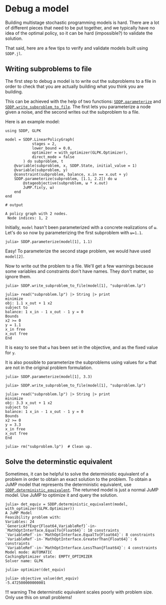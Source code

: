 # Debug a model

Building multistage stochastic programming models is hard. There are a lot of
different pieces that need to be put together, and we typically have no idea of
the optimal policy, so it can be hard (impossible?) to validate the solution.

That said, here are a few tips to verify and validate models built using
`SDDP.jl`.

## Writing subproblems to file

The first step to debug a model is to write out the subproblems to a file in
order to check that you are actually building what you think you are building.

This can be achieved with the help of two functions: [`SDDP.parameterize`](@ref)
and [`SDDP.write_subproblem_to_file`](@ref). The first lets you parameterize a
node given a noise, and the second writes out the subproblem to a file.

Here is an example model:

```jldoctest tutorial_eight
using SDDP, GLPK

model = SDDP.LinearPolicyGraph(
            stages = 2,
            lower_bound = 0.0,
            optimizer = with_optimizer(GLPK.Optimizer),
            direct_mode = false
        ) do subproblem, t
    @variable(subproblem, x, SDDP.State, initial_value = 1)
    @variable(subproblem, y)
    @constraint(subproblem, balance, x.in == x.out + y)
    SDDP.parameterize(subproblem, [1.1, 2.2]) do ω
        @stageobjective(subproblem, ω * x.out)
        JuMP.fix(y, ω)
    end
end

# output

A policy graph with 2 nodes.
 Node indices: 1, 2
```

Initially, `model` hasn't been parameterized with a concrete realizations of
`ω`. Let's do so now by parameterizing the first subproblem with `ω=1.1`.
```jldoctest tutorial_eight
julia> SDDP.parameterize(model[1], 1.1)
```
Easy! To parameterize the second stage problem, we would have used `model[2]`.

Now to write out the problem to a file. We'll get a few warnings because some
variables and constraints don't have names. They don't matter, so ignore them.

```jldoctest tutorial_eight; filter=r"MathOptFormat\ .+?MathOptFormat\.jl"
julia> SDDP.write_subproblem_to_file(model[1], "subproblem.lp")

julia> read("subproblem.lp") |> String |> print
minimize
obj: 1.1 x_out + 1 x2
subject to
balance: 1 x_in - 1 x_out - 1 y = 0
Bounds
x2 >= 0
y = 1.1
x_in free
x_out free
End
```

It is easy to see that `ω` has been set in the objective, and as the fixed value
for `y`.

It is also possible to parameterize the subproblems using values for `ω` that
are not in the original problem formulation.

```jldoctest tutorial_eight; filter=r"MathOptFormat\ .+?MathOptFormat\.jl"
julia> SDDP.parameterize(model[1], 3.3)

julia> SDDP.write_subproblem_to_file(model[1], "subproblem.lp")

julia> read("subproblem.lp") |> String |> print
minimize
obj: 3.3 x_out + 1 x2
subject to
balance: 1 x_in - 1 x_out - 1 y = 0
Bounds
x2 >= 0
y = 3.3
x_in free
x_out free
End

julia> rm("subproblem.lp")  # Clean up.
```

## Solve the determinstic equivalent

Sometimes, it can be helpful to solve the deterministic equivalent of a
problem in order to obtain an exact solution to the problem. To obtain a JuMP
model that represents the deterministic equivalent, use [`SDDP.deterministic_equivalent`](@ref).
The returned model is just a normal JuMP model. Use JuMP to optimize it and
query the solution.

```jldoctest tutorial_eight; filter=r"5.4725[0]+[0-9]"
julia> det_equiv = SDDP.deterministic_equivalent(model, with_optimizer(GLPK.Optimizer))
A JuMP Model
Feasibility problem with:
Variables: 24
`GenericAffExpr{Float64,VariableRef}`-in-`MathOptInterface.EqualTo{Float64}`: 10 constraints
`VariableRef`-in-`MathOptInterface.EqualTo{Float64}`: 8 constraints
`VariableRef`-in-`MathOptInterface.GreaterThan{Float64}`: 6 constraints
`VariableRef`-in-`MathOptInterface.LessThan{Float64}`: 4 constraints
Model mode: AUTOMATIC
CachingOptimizer state: EMPTY_OPTIMIZER
Solver name: GLPK

julia> optimize!(det_equiv)

julia> objective_value(det_equiv)
-5.472500000000001
```

!!! warning
    The determinstic equivalent scales poorly with problem size. Only use this
    on small problems!

